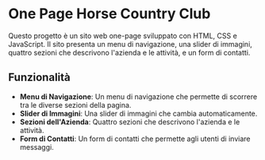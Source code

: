 # One Page Horse Country Club

Questo progetto è un sito web one-page sviluppato con HTML, CSS e JavaScript. Il sito presenta un menu di navigazione, una slider di immagini, quattro sezioni che descrivono l'azienda e le attività, e un form di contatti.

## Funzionalità

- **Menu di Navigazione**: Un menu di navigazione che permette di scorrere tra le diverse sezioni della pagina.
- **Slider di Immagini**: Una slider di immagini che cambia automaticamente.
- **Sezioni dell'Azienda**: Quattro sezioni che descrivono l'azienda e le attività.
- **Form di Contatti**: Un form di contatti che permette agli utenti di inviare messaggi.

